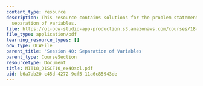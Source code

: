 ```yaml
---
content_type: resource
description: This resource contains solutions for the problem statements related to
  separation of variables.
file: https://ol-ocw-studio-app-production.s3.amazonaws.com/courses/18-01sc-single-variable-calculus-fall-2010/b6a7ab20c45d42729cf511a6c85943de_MIT18_01SCF10_ex40sol.pdf
file_type: application/pdf
learning_resource_types: []
ocw_type: OCWFile
parent_title: 'Session 40: Separation of Variables'
parent_type: CourseSection
resourcetype: Document
title: MIT18_01SCF10_ex40sol.pdf
uid: b6a7ab20-c45d-4272-9cf5-11a6c85943de
---
```

